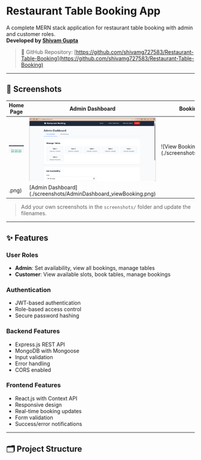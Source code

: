 # Restaurant Table Booking App

A complete MERN stack application for restaurant table booking with admin and customer roles.  
**Developed by [Shivam Gupta](https://github.com/shivamg727583)**

> 🔗 GitHub Repository: [https://github.com/shivamg727583/Restaurant-Table-Booking](https://github.com/shivamg727583/Restaurant-Table-Booking)

---

## 📸 Screenshots

| Home Page | Admin Dashboard | Booking Page |
|-----------|-----------------|---------------|
| ![Booking Page](./screenshots/Book_table.png) | ![Admin](./screenshots/admin-dashboard.png) | ![View Booking](./screenshots/view_booking
.png) |  [Admin Dashboard] (./screenshots/AdminDashboard_viewBooking.png)

> Add your own screenshots in the `screenshots/` folder and update the filenames.

---

## ✨ Features

### User Roles
- **Admin**: Set availability, view all bookings, manage tables
- **Customer**: View available slots, book tables, manage bookings

### Authentication
- JWT-based authentication
- Role-based access control
- Secure password hashing

### Backend Features
- Express.js REST API
- MongoDB with Mongoose
- Input validation
- Error handling
- CORS enabled

### Frontend Features
- React.js with Context API
- Responsive design
- Real-time booking updates
- Form validation
- Success/error notifications

---

## 🗂️ Project Structure

